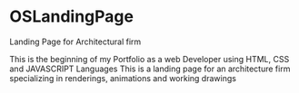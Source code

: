 # OSLandingPage
Landing Page for Architectural firm

This is the beginning of my Portfolio as a web Developer using HTML, CSS and JAVASCRIPT Languages
This is a landing page for an architecture firm specializing in renderings, animations and working drawings
